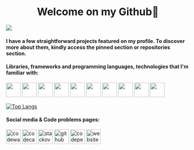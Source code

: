 
<center><h1> Welcome on my Github👋</h1></center>


<img src="https://www.codewars.com/users/NeverPlayFair/badges/large"/>
<h4>I have a few straightforward projects featured on my profile. To discover more about them, kindly access the pinned section or repositories section.</h4> 

<h4> Libraries, frameworks and programming languages, technologies that I'm familiar with: </h4> 
<p align="left">

<img src="https://seeklogo.com/images/H/html5-without-wordmark-color-logo-14D252D878-seeklogo.com.png" width="40" height="40"/>
<img src="https://seeklogo.com/images/C/css-3-logo-023C1A7171-seeklogo.com.png" width="40" height="40"/>
<img src="https://seeklogo.com/images/J/javascript-logo-8892AEFCAC-seeklogo.com.png" width="40" height="40"/>
<img src="https://seeklogo.com/images/P/python-logo-A32636CAA3-seeklogo.com.png" width="40" height="40"/>
<img src="https://seeklogo.com/images/R/react-logo-7B3CE81517-seeklogo.com.png" width="40" height="40"/>
<img src="https://p7.hiclipart.com/preview/939/2/560/flask-python-web-framework-representational-state-transfer-software-framework-flask-python.jpg" width="40" height="40"/>
<img src="https://w7.pngwing.com/pngs/159/366/png-transparent-django-python-computer-icons-logo-python-text-label-rectangle-thumbnail.png" width="40" height="40"/>
<img src="https://cdn.icon-icons.com/icons2/2699/PNG/512/docker_official_logo_icon_169250.png" width="40" height="40"/>
<img src="https://w7.pngwing.com/pngs/283/657/png-transparent-portainer-hd-logo.png" width="40" height="40"/>
<img src="https://w7.pngwing.com/pngs/1013/132/png-transparent-linux-distribution-tux-free-software-linux-kernel-linux-logo-bird-linux-thumbnail.png" width="40" height="40"/>



  
[![Top Langs](https://github-readme-stats.vercel.app/api/top-langs/?username=NeverPlayFair)](https://github.com/anuraghazra/github-readme-stats)
<h4> Social media & Code problems pages: </h4> 

[<img src='https://cdn4.iconfinder.com/data/icons/logos-brands-5/24/codewars-512.png' alt='codewars' height='40'>](https://www.codewars.com/users/NeverPlayFair) [<img src='https://cdn4.iconfinder.com/data/icons/logos-brands-5/24/freecodecamp-512.png' alt='codecamp' height='40'>](https://www.freecodecamp.org/NeverPlayFair) [<img src='https://cdn.jsdelivr.net/npm/simple-icons@3.0.1/icons/stackoverflow.svg' alt='stackoverflow' height='40'>](https://stackoverflow.com/users/18978872/neverplayfair) [<img src='https://cdn.jsdelivr.net/npm/simple-icons@3.0.1/icons/github.svg' alt='github' height='40'>](https://github.com/NeverPlayFair)  [<img src='https://cdn.jsdelivr.net/npm/simple-icons@3.0.1/icons/codepen.svg' alt='codepen' height='40'>](https://codepen.io/NeverPlayFair)   [<img src='https://cdn.jsdelivr.net/npm/simple-icons@3.0.1/icons/icloud.svg' alt='website' height='40'>](https://bartekx.infin.com.pl/)  






